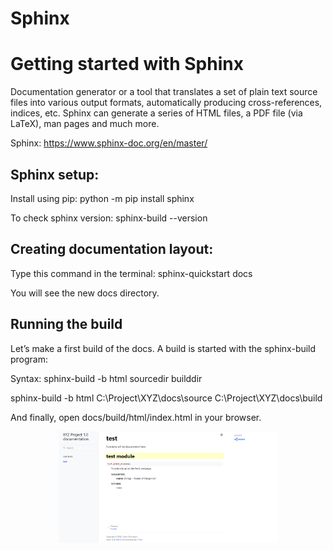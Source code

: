 # Sphinx

# Getting started with Sphinx 

Documentation generator or a tool that translates a set of plain text source files into various output formats, automatically producing cross-references, indices, etc. Sphinx can generate a series of HTML files, a PDF file (via LaTeX), man pages and much more.


Sphinx: https://www.sphinx-doc.org/en/master/

## Sphinx setup: 

Install using pip: python -m pip install sphinx 

To check sphinx version: sphinx-build --version 

## Creating documentation layout:

Type this command in the terminal: sphinx-quickstart docs 

You will see the new docs directory.

## Running the build 

Let’s make a first build of the docs. A build is started with the sphinx-build program: 

Syntax: sphinx-build -b html sourcedir builddir 

sphinx-build -b html C:\Project\XYZ\docs\source C:\Project\XYZ\docs\build

And finally, open docs/build/html/index.html in your browser. 

<p align="center">
  <img src="sample_index_html.PNG" width="350" title="hover text">
</p>
